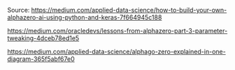 Source: https://medium.com/applied-data-science/how-to-build-your-own-alphazero-ai-using-python-and-keras-7f664945c188

https://medium.com/oracledevs/lessons-from-alphazero-part-3-parameter-tweaking-4dceb78ed1e5

https://medium.com/applied-data-science/alphago-zero-explained-in-one-diagram-365f5abf67e0